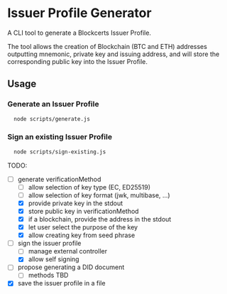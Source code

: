 # Issuer Profile Generator

A CLI tool to generate a Blockcerts Issuer Profile.

The tool allows the creation of Blockchain (BTC and ETH) addresses outputting mnemonic, private key and issuing address, and will store the corresponding public key into the Issuer Profile.

## Usage

### Generate an Issuer Profile

```bash
  node scripts/generate.js
```

### Sign an existing Issuer Profile

```bash
  node scripts/sign-existing.js
```

TODO:
- [ ] generate verificationMethod
  - [ ] allow selection of key type (EC, ED25519)
  - [ ] allow selection of key format (jwk, multibase, ...)
  - [x] provide private key in the stdout
  - [x] store public key in verificationMethod
  - [x] if a blockchain, provide the address in the stdout
  - [x] let user select the purpose of the key
  - [x] allow creating key from seed phrase
- [ ] sign the issuer profile
  - [ ] manage external controller
  - [x] allow self signing
- [ ] propose generating a DID document
  - [ ] methods TBD
- [x] save the issuer profile in a file
